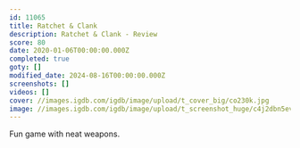 ```yaml
---
id: 11065
title: Ratchet & Clank
description: Ratchet & Clank - Review
score: 80
date: 2020-01-06T00:00:00.000Z
completed: true
goty: []
modified_date: 2024-08-16T00:00:00.000Z
screenshots: []
videos: []
cover: //images.igdb.com/igdb/image/upload/t_cover_big/co230k.jpg
image: //images.igdb.com/igdb/image/upload/t_screenshot_huge/c4j2dbn5evgdnppvuimc.jpg
---
```

Fun game with neat weapons.